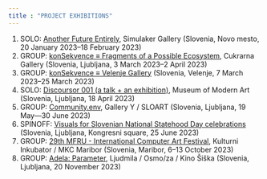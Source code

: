 ```yaml
---
title : "PROJECT EXHIBITIONS"
---
```


1. SOLO: <a href="https://kons-platforma.org/dogodki/nejc-trampuz-another-future-entirely/" target="_blank">Another Future Entirely</a>, Simulaker Gallery (Slovenia, Novo mesto, 20 January 2023–18 February 2023)
2. GROUP: <a href="https://cukrarna.art/en/program/exhibitions/14/konsekvence-fragments-of-a-possible-ecosystem/" target="_blank">konSekvence ≡ Fragments of a Possible Ecosystem</a>, Cukrarna Gallery (Slovenia, Ljubljana, 3 March 2023–2 April 2023)
3. GROUP: <a href="http://www.galerijavelenje.si/p/napovednik/dog/763-konsekvence-≡-fragmenti-moznega-ekosistema/" target="_blank">konSekvence ≡ Velenje Gallery</a> (Slovenia, Velenje, 7 March 2023–25 March 2023)
4. SOLO: <a href="https://www.mg-lj.si/en/events/3743/discoursor-001/" target="_blank">Discoursor 001 (a talk + an exhibition)</a>, Museum of Modern Art (Slovenia, Ljubljana, 18 April 2023)
5. GROUP: <a href="https://www.sloart.si/razstava-communityenv-ecoart-festival">Community.env</a>, Gallery Y / SLOART (Slovenia, Ljubljana, 19 May—30 June 2023)
6. SPINOFF: <a href="https://365.rtvslo.si/arhiv/proslave-in-slavnostne-seje/174967687">Visuals for Slovenian National Statehood Day celebrations</a> (Slovenia, Ljubljana, Kongresni square, 25 June 2023)
7. GROUP: <a href="https://www.mfru.org/mfru-2023">29th MFRU - International Computer Art Festival</a>, Kulturni Inkubator / MKC Maribor (Slovenia, Maribor, 6–13 October 2023)
8. GROUP: <a href="https://wiki.ljudmila.org/Adela:_Parameter">Adela: Parameter</a>, Ljudmila / Osmo/za / Kino Šiška (Slovenia, Ljubljana, 20 November 2023)
